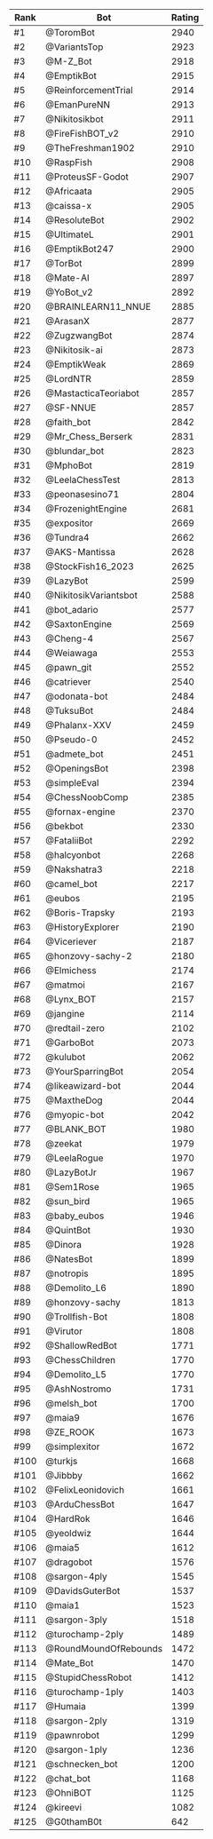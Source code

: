 Rank|Bot|Rating
---|---|---
#1|@ToromBot|2940
#2|@VariantsTop|2923
#3|@M-Z_Bot|2918
#4|@EmptikBot|2915
#5|@ReinforcementTrial|2914
#6|@EmanPureNN|2913
#7|@Nikitosikbot|2911
#8|@FireFishBOT_v2|2910
#9|@TheFreshman1902|2910
#10|@RaspFish|2908
#11|@ProteusSF-Godot|2907
#12|@Africaata|2905
#13|@caissa-x|2905
#14|@ResoluteBot|2902
#15|@UltimateL|2901
#16|@EmptikBot247|2900
#17|@TorBot|2899
#18|@Mate-AI|2897
#19|@YoBot_v2|2892
#20|@BRAINLEARN11_NNUE|2885
#21|@ArasanX|2877
#22|@ZugzwangBot|2874
#23|@Nikitosik-ai|2873
#24|@EmptikWeak|2869
#25|@LordNTR|2859
#26|@MastacticaTeoriabot|2857
#27|@SF-NNUE|2857
#28|@faith_bot|2842
#29|@Mr_Chess_Berserk|2831
#30|@blundar_bot|2823
#31|@MphoBot|2819
#32|@LeelaChessTest|2813
#33|@peonasesino71|2804
#34|@FrozenightEngine|2681
#35|@expositor|2669
#36|@Tundra4|2662
#37|@AKS-Mantissa|2628
#38|@StockFish16_2023|2625
#39|@LazyBot|2599
#40|@NikitosikVariantsbot|2588
#41|@bot_adario|2577
#42|@SaxtonEngine|2569
#43|@Cheng-4|2567
#44|@Weiawaga|2553
#45|@pawn_git|2552
#46|@catriever|2540
#47|@odonata-bot|2484
#48|@TuksuBot|2484
#49|@Phalanx-XXV|2459
#50|@Pseudo-0|2452
#51|@admete_bot|2451
#52|@OpeningsBot|2398
#53|@simpleEval|2394
#54|@ChessNoobComp|2385
#55|@fornax-engine|2370
#56|@bekbot|2330
#57|@FataliiBot|2292
#58|@halcyonbot|2268
#59|@Nakshatra3|2218
#60|@camel_bot|2217
#61|@eubos|2195
#62|@Boris-Trapsky|2193
#63|@HistoryExplorer|2190
#64|@Viceriever|2187
#65|@honzovy-sachy-2|2180
#66|@Elmichess|2174
#67|@matmoi|2167
#68|@Lynx_BOT|2157
#69|@jangine|2114
#70|@redtail-zero|2102
#71|@GarboBot|2073
#72|@kulubot|2062
#73|@YourSparringBot|2054
#74|@likeawizard-bot|2044
#75|@MaxtheDog|2044
#76|@myopic-bot|2042
#77|@BLANK_BOT|1980
#78|@zeekat|1979
#79|@LeelaRogue|1970
#80|@LazyBotJr|1967
#81|@Sem1Rose|1965
#82|@sun_bird|1965
#83|@baby_eubos|1946
#84|@QuintBot|1930
#85|@Dinora|1928
#86|@NatesBot|1899
#87|@notropis|1895
#88|@Demolito_L6|1890
#89|@honzovy-sachy|1813
#90|@Trollfish-Bot|1808
#91|@Virutor|1808
#92|@ShallowRedBot|1771
#93|@ChessChildren|1770
#94|@Demolito_L5|1770
#95|@AshNostromo|1731
#96|@melsh_bot|1700
#97|@maia9|1676
#98|@ZE_ROOK|1673
#99|@simplexitor|1672
#100|@turkjs|1668
#101|@Jibbby|1662
#102|@FelixLeonidovich|1661
#103|@ArduChessBot|1647
#104|@HardRok|1646
#105|@yeoldwiz|1644
#106|@maia5|1612
#107|@dragobot|1576
#108|@sargon-4ply|1545
#109|@DavidsGuterBot|1537
#110|@maia1|1523
#111|@sargon-3ply|1518
#112|@turochamp-2ply|1489
#113|@RoundMoundOfRebounds|1472
#114|@Mate_Bot|1470
#115|@StupidChessRobot|1412
#116|@turochamp-1ply|1403
#117|@Humaia|1399
#118|@sargon-2ply|1319
#119|@pawnrobot|1299
#120|@sargon-1ply|1236
#121|@schnecken_bot|1200
#122|@chat_bot|1168
#123|@OhniBOT|1125
#124|@kireevi|1082
#125|@G0thamB0t|642
